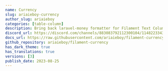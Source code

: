 ```yaml
---
name: Currency
slug: ariaieboy-currency
author_slug: ariaieboy
categories: [table-column]
description: Bring back laravel-money formatter for Filament Text Column.
discord_url: https://discord.com/channels/883083792112300104/1148223343158382612
docs_url: https://raw.githubusercontent.com/ariaieboy/filament-currency/main/README.md
github_repository: ariaieboy/filament-currency
has_dark_theme: true
has_translations: true
versions: [3]
publish_date: 2023-08-25
---
```

